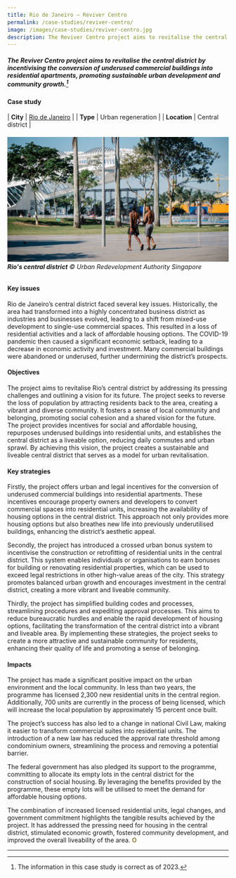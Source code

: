 ```yaml
---
title: Rio de Janeiro – Reviver Centro
permalink: /case-studies/reviver-centro/
image: /images/case-studies/reviver-centro.jpg
description: The Reviver Centro project aims to revitalise the central district by incentivising the conversion of underused commercial buildings into residential apartments, promoting sustainable urban development and community growth.
---
```


##### The Reviver Centro project aims to revitalise the central district by incentivising the conversion of underused commercial buildings into residential apartments, promoting sustainable urban development and community growth.[^1]

#### **Case study**

| **City** | [Rio de Janeiro](/rio-de-janeiro/) |
| **Type** | Urban regeneration  |
| **Location** | Central district |

###### ![Rio's central district](/images/case-studies/reviver-centro.jpg)**Rio's central district** © Urban Redevelopment Authority Singapore

#### **Key issues**

Rio de Janeiro’s central district faced several key issues. Historically, the area had transformed into a highly concentrated business district as industries and businesses evolved, leading to a shift from mixed-use development to single-use commercial spaces. This resulted in a loss of residential activities and a lack of affordable housing options. The COVID-19 pandemic then caused a significant economic setback, leading to a decrease in economic activity and investment. Many commercial buildings were abandoned or underused, further undermining the district’s prospects.

#### **Objectives**

The project aims to revitalise Rio’s central district by addressing its pressing challenges and outlining a vision for its future. The project seeks to reverse the loss of population by attracting residents back to the area, creating a vibrant and diverse community. It fosters a sense of local community and belonging, promoting social cohesion and a shared vision for the future. The project provides incentives for social and affordable housing, repurposes underused buildings into residential units, and establishes the central district as a liveable option, reducing daily commutes and urban sprawl. By achieving this vision, the project creates a sustainable and liveable central district that serves as a model for urban revitalisation.

#### **Key strategies**

Firstly, the project offers urban and legal incentives for the conversion of underused commercial buildings into residential apartments. These incentives encourage property owners and developers to convert commercial spaces into residential units, increasing the availability of housing options in the central district. This approach not only provides more housing options but also breathes new life into previously underutilised buildings, enhancing the district’s aesthetic appeal.

Secondly, the project has introduced a crossed urban bonus system to incentivise the construction or retrofitting of residential units in the central district. This system enables individuals or organisations to earn bonuses for building or renovating residential properties, which can be used to exceed legal restrictions in other high-value areas of the city. This strategy promotes balanced urban growth and encourages investment in the central district, creating a more vibrant and liveable community.

Thirdly, the project has simplified building codes and processes, streamlining procedures and expediting approval processes. This aims to reduce bureaucratic hurdles and enable the rapid development of housing options, facilitating the transformation of the central district into a vibrant and liveable area. By implementing these strategies, the project seeks to create a more attractive and sustainable community for residents, enhancing their quality of life and promoting a sense of belonging.

#### **Impacts**

The project has made a significant positive impact on the urban environment and the local community. In less than two years, the programme has licensed 2,300 new residential units in the central region. Additionally, 700 units are currently in the process of being licensed, which will increase the local population by approximately 15 percent once built.

The project’s success has also led to a change in national Civil Law, making it easier to transform commercial suites into residential units. The introduction of a new law has reduced the approval rate threshold among condominium owners, streamlining the process and removing a potential barrier.

The federal government has also pledged its support to the programme, committing to allocate its empty lots in the central district for the construction of social housing. By leveraging the benefits provided by the programme, these empty lots will be utilised to meet the demand for affordable housing options.

The combination of increased licensed residential units, legal changes, and government commitment highlights the tangible results achieved by the project. It has addressed the pressing need for housing in the central district, stimulated economic growth, fostered community development, and improved the overall liveability of the area. **<font color="#967942">O</font>**

---

[^1]: The information in this case study is correct as of 2023.
